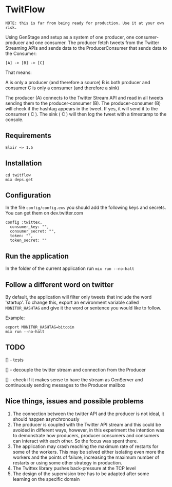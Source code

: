 # TwitFlow

`NOTE: this is far from being ready for production. Use it at your own risk.`

Using GenStage and setup as a system of one producer, one consumer-producer and one consumer. The producer fetch tweets from the Twitter Streaming APIs and sends data to the ProducerConsumer that sends data to the Consumer:

`[A] -> [B] -> [C]`

That means:


A is only a producer (and therefore a source) B is both producer and consumer
C is only a consumer (and therefore a sink)


The producer (A) connects to the Twitter Stream API and read in all tweets sending them to the producer-consumer (B). The producer-consumer (B) will check if the hashtag appears in the tweet. If yes, it will send it to the consumer ( C ). The sink ( C ) will then log the tweet with a timestamp to the console.

## Requirements

`Elxir ~> 1.5`

## Installation

```
cd twitflow
mix deps.get
```

## Configuration

In the file `config/config.exs` you should add the following keys and secrets.
You can get them on dev.twitter.com

```
config :twittex,
  consumer_key: "",
  consumer_secret: "",
  token: "",
  token_secret: ""

```

## Run the application

In the folder of the current application run `mix run --no-halt`

## Follow a different word on twitter

By default, the application will filter only tweets that include the word 'startup'. To change this, export an environment variable called `MONITOR_HASHTAG` and give it the word or sentence you would like to follow.

Example:

```
export MONITOR_HASHTAG=bitcoin
mix run --no-halt

```

## TODO

  [] - tests

  [] - decouple the twitter stream and connection from the Producer

  [] - check if it makes sense to have the stream as GenServer and continuously sending messages to the Producer mailbox


## Nice things, issues and possible problems

1. The connection between the twitter API and the producer is not ideal, it should happen asynchronously
2. The producer is coupled with the Twitter API stream and this could be avoided in different ways, however, in this experiment the intention was to demonstrate how producers, producer consumers and consumers can interact with each other. So the focus was spent there.
3. The application may crash reaching the maximum rate of restarts for some of the workers. This may be solved either isolating even more the workers and the points of failure, increasing the maximum number of restarts or using some other strategy in production.
4. The Twittex library pushes back-pressure at the TCP level
5. The design of the supervision tree has to be adapted after some learning on the specific domain
